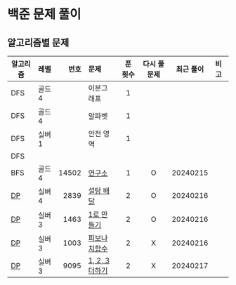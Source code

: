 # 백준 문제 풀이
## 알고리즘별 문제
| 알고리즘                 | 레벨   |    번호 | 문제                                    | 푼 횟수 | 다시 풀 문제 |  최근 풀이   |  비고|
|----------------------|:-----|------:|:--------------------------------------|:----:|:-------:|:--------:|:---|
| DFS                  | 골드 4 |       | 이분그래프                                 |  1   |         |          |    |
| DFS                  | 골드 4 |       | 알파벳                                   |  1   |         |          |    |
| DFS                  | 실버 1 |       | 안전 영역                                 |  1   |         |          |    |
| DFS                  |      |       |                                       |      |         |          |    |
| BFS                  | 골드 4 | 14502 | [연구소](./bfs/연구소/연구소.md)               |  1   |    O    | 20240215 |    |
| [DP](./dp/DP.md) | 실버 4 |  2839 | [설탕 배달](./dp/설탕배달/설탕배달.md)            |  2   |    O    | 20240216 |    |
| [DP](./dp/DP.md)                   | 실버 3 |  1463 | [1로 만들기](./dp/_1로만들기/1로만들기.md)        |  2   |    O    | 20240216 |    |
| [DP](./dp/DP.md)                   | 실버 3 |  1003 | [피보나치함수](./dp/피보나치함수/피보나치함수.md)       |  2   |    X    | 20240216 |    |
|      [DP](./dp/DP.md)                              | 실버 3 |  9095 | [1, 2, 3 더하기](./dp/_123더하기/123더하기.md) |  2   |    X    | 20240217 |    |
